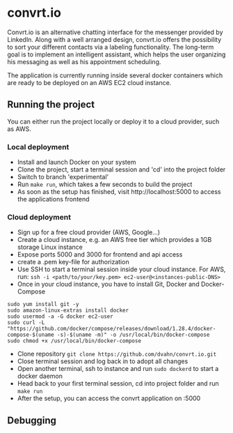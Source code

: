 # convrt.io

Convrt.io is an alternative chatting interface for the messenger provided by LinkedIn. Along with a well arranged design, convrt.io offers the possibility to sort your different contacts via a labeling functionality. The long-term goal is to implement an intelligent assistant, which helps the user organizing his messaging as well as his appointment scheduling.

The application is currently running inside several docker containers which are ready to be deployed on an AWS EC2 cloud instance. 

## Running the project

You can either run the project locally or deploy it to a cloud provider, such as AWS.

### Local deployment

- Install and launch Docker on your system 
- Clone the project, start a terminal session and 'cd' into the project folder
- Switch to branch 'experimental'
- Run `make run`, which takes a few seconds to build the project
- As soon as the setup has finished, visit http://localhost:5000 to access the applications frontend

### Cloud deployment

- Sign up for a free cloud provider (AWS, Google...)
- Create a cloud instance, e.g. an AWS free tier which provides a 1GB storage Linux instance
- Expose ports 5000 and 3000 for frontend and api access
- create a .pem key-file for authorization
- Use SSH to start a terminal session inside your cloud instance. For AWS, run: ```ssh -i <path/to/your/key.pem> ec2-user@<instances-public-DNS>``` 
- Once in your cloud instance, you have to install Git, Docker and Docker-Compose 
```sudo yum update -y 
sudo yum install git -y
sudo amazon-linux-extras install docker
sudo usermod -a -G docker ec2-user
sudo curl -L "https://github.com/docker/compose/releases/download/1.28.4/docker-compose-$(uname -s)-$(uname -m)" -o /usr/local/bin/docker-compose
sudo chmod +x /usr/local/bin/docker-compose
```
- Clone repository `git clone https://github.com/dvahn/convrt.io.git`
- Close terminal session and log back in to adopt all changes
- Open another terminal, ssh to instance and run `sudo dockerd` to start a docker daemon
- Head back to your first terminal session, cd into project folder and run `make run`
- After the setup, you can access the convrt application on <instances-public-DNS>:5000

## Debugging
